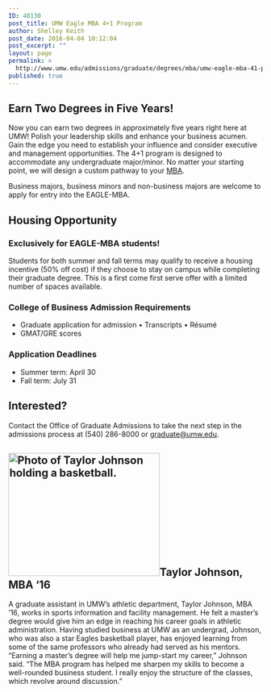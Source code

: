 ```yaml
---
ID: 48130
post_title: UMW Eagle MBA 4+1 Program
author: Shelley Keith
post_date: 2016-04-04 10:12:04
post_excerpt: ""
layout: page
permalink: >
  http://www.umw.edu/admissions/graduate/degrees/mba/umw-eagle-mba-41-program/
published: true
---
```

<h2>Earn Two Degrees in Five Years!</h2>
Now you can earn two degrees in approximately five years right here at UMW! Polish your leadership skills and enhance your business acumen. Gain the edge you need to establish your influence and consider executive and management opportunities. The 4+1 program is designed to accommodate any undergraduate major/minor. No matter your starting point, we will design a custom pathway to your <a href="http://business.umw.edu/">MBA</a>.

Business majors, business minors and non-business majors are welcome to apply for entry into the EAGLE-MBA.
<h2>Housing Opportunity</h2>
<h3>Exclusively for EAGLE-MBA students!</h3>
Students for both summer and fall terms may qualify to receive a housing incentive (50% off cost) if they choose to stay on campus while completing their graduate degree. This is a first come first serve offer with a limited number of spaces available.
<h3>College of Business Admission Requirements<strong>
</strong></h3>
<ul>
	<li>Graduate application for admission
• Transcripts
• Résumé</li>
	<li>GMAT/GRE scores</li>
</ul>
<h3>Application Deadlines</h3>
<ul>
	<li>Summer term: April 30</li>
	<li>Fall term: July 31</li>
</ul>
<h2>Interested?</h2>
Contact the Office of Graduate Admissions to take the next step in the admissions process at (540) 286-8000 or <a href="mailto:graduate@umw.edu">graduate@umw.edu</a>.
<h2><img class="alignleft size-medium wp-image-48131" src="http://www.umw.edu/admissions/wp-content/uploads/sites/6/2016/04/taylor-johnson-300x244.jpg" alt="Photo of Taylor Johnson holding a basketball." width="300" height="244" />Taylor Johnson, MBA ‘16</h2>
A graduate assistant in UMW’s athletic department, Taylor Johnson, MBA ’16, works in sports information and facility management. He felt a master’s degree would give him an edge in reaching his career goals in athletic administration. Having studied business at UMW as an undergrad, Johnson, who was also a star Eagles basketball player, has enjoyed learning from some of the same professors who already had served as his mentors. “Earning a master’s degree will help me jump-start my career,” Johnson said. “The MBA program has helped me sharpen my skills to become a well-rounded business student. I really enjoy the structure of the classes, which revolve around discussion.”

&nbsp;